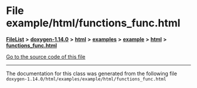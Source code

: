 

# File example/html/functions\_func.html



[**FileList**](files.md) **>** [**doxygen-1.14.0**](dir_9d5bad020669189c90cda983471be5d0.md) **>** [**html**](dir_05d1fd8a7cdd04f638f8b23196de02e2.md) **>** [**examples**](dir_aa52e73a32d193037813a53dcfe817b6.md) **>** [**example**](dir_f967122ff4a9e60bb66f9132d49c42b1.md) **>** [**html**](dir_2df48ef1a7d9f8042cfea19bdbe50aea.md) **>** [**functions\_func.html**](example_2html_2functions__func_8html.md)

[Go to the source code of this file](example_2html_2functions__func_8html_source.md)





































































------------------------------
The documentation for this class was generated from the following file `doxygen-1.14.0/html/examples/example/html/functions_func.html`


